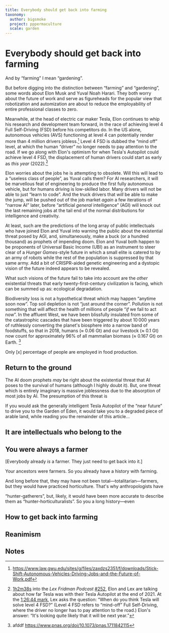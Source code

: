 ```yaml
---
title: Everybody should get back into farming
taxonomy:
  author: bigsmoke
  project: pppermaculture
  scale: garden
---
```



# Everybody should get back into farming

And by “farming” I mean “gardening”.

But before digging into the distinction between “farming” and “gardening”, some
words about Elon Musk and Yuval Noah Harari. They both worry about the future
of work and serve as figureheads for the popular view that robotization and
automization are about to reduce the employability of entire professional
classes to zero.

Meanwhile, at the head of electric car maker Tesla, Elon continues to whip his
research and development team forward, in the race of achieving level 4 Full
Self-Driving (FSD) before his competitors do.  In the US alone, autonomous
vehicles (AVS) functioning at level 4 can potentially render more than 4
million drivers jobless.[^AV-JOBS] Level 4 FSD is dubbed the “mind off” level,
at which the human “driver” no longer needs to pay attention to the road. If we
go along with Elon's optimism for when Tesla's Autopilot could achieve level 4
FSD, the displacement of human drivers could start as early as _this year_
(2022).[^TESLA-AUTOPILOT]

Elon worries about the jobs he is attempting to obsolete. Will this will lead
to a “useless class of people”, as Yuval calls them?  For AI researchers, it
will be marvellous feat of engineering to produce the first fully autonomous
vehicle, but for humans driving is low-skilled labor.  Many drivers will not be
able to just “learn to code”.  And the truck drivers that _will_ be able to
make the jump, will be pushed out of the job market _again_ a few iterations of
“narrow AI” later, before “artificial _general_ intelligence” (AGI) will knock
out the last remaining jobs at the tail end of the normal distributions for
intelligence and creativity.

At least, such are the predictions of the long array of public intellectuals who
have joined Elon and Yuval into warning the public about the existential threat
posed by AGI, and, simultaneously, make a buck (or a hundred thousand) as
prophets of impending doom.  Elon and Yuval both happen to be proponents of
Universal Basic Income (UBI) as an instrument to steer clear of a _Hunger
Games_-style future in which a small elite is catered to by an army of robots
while the rest of the population is suppressed by that same army.  Add a bit of
CRISPR-aided genetic engineering and a dystopic vision of the future indeed
appears to be revealed.

What such visions of the future fail to take into account are the _other_
existential threats that early twenty-first-century civilization is facing,
which can be summed up as: ecological degradation.

Biodiversity loss is not a hypothetical threat which may happen “anytime soon
now”.  Top soil depletion is not “just around the corner”.  Pollution is not
something that will affect the health of millions of people “_if_ we fail to
act now”.  In the affluent West, we have been blissfully insulated from some
of the catastrophic cascades that have been triggered by about 10&#x202F;000
years of ruthlessly converting the planet's biosphere into a narrow band of
foodstuffs, so that in 2018, humans (≈&nbsp;0.06 Gt) and our livestock
(≈&nbsp;0.1 Gt) now count for approximately 96% of all mammalian biomass
(≈&nbsp;0.167 Gt) on Earth. [^MAMMALIAN-BIOMASS]

Only [x] percentage of people are employed in food production.

## Return to the ground

The AI doom prophets _may_ be right about the existential threat that AI poses
to the survival of humans (although I highly doubt it). But, one threat which
is entirely imaginary is massive joblessness due to the absorption of most jobs
by AI. The presumption of this threat is

If you would ask the generally intelligent Tesla Autopilot of the “near future”
to drive you to the Garden of Eden, it would take you to a degraded piece of
arable land, while reading you the remainder of this article…

## It are intellectuals who belong to the

## You were always a farmer

[Everybody already _is_ a farmer. They just need to get back into it.]

Your ancestors were farmers.  So you already have a history with farming.

And long before that, they may have not been
total—totalitarian—farmers, but they would have practiced horticulture. That's
why anthropologists have

“hunter-gatherers”, but, likely, it would have been more accurate to describe
them as “hunter-horticulturalists”.  So you a long history—even

## How to get back into farming

## Reanimism

## Notes

[^AV-JOBS]: https://www.law.gwu.edu/sites/g/files/zaxdzs2351/f/downloads/Stick-Shift-Autonomous-Vehicles-Driving-Jobs-and-the-Future-of-Work.pdf
<!-- TODO: clean up endnote -->

[^TESLA-AUTOPILOT]: [1h2m38s](https://www.youtube.com/watch?v=DxREm3s1scA&t=3758s) into the _Lex Fridman Podcast_ [#252](https://www.youtube.com/watch?v=DxREm3s1scA), Elon and Lex are talking about how far Tesla was with their Tesla Autopilot at the end of 2021. At the [1:26:44 mark](https://www.youtube.com/watch?v=DxREm3s1scA&t=5204s), Lex asks the question: “When do you think Tesla will solve level 4 FSD?” (Level 4 FSD refers to “mind-off” Full Self-Driving, where the driver no longer has to pay attention to the road.) Elon's answer: “It's looking quite likely that it will be next year.”

[^MAMMALIAN-BIOMASS]: afddf https://www.pnas.org/doi/10.1073/pnas.1711842115
<!-- TODO -->

<!-- vim: set spell spelllang=en: -->
